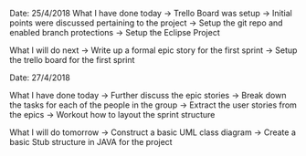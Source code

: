 
Date: 25/4/2018
What I have done today
-> Trello Board was setup
-> Initial points were discussed pertaining to the project
-> Setup the git repo and enabled branch protections
-> Setup the Eclipse Project

What I will do next
-> Write up a formal epic story for the first sprint
-> Setup the trello board for the first sprint

Date: 27/4/2018

What I have done today
-> Further discuss the epic stories
-> Break down the tasks for each of the people in the group
-> Extract the user stories from the epics
-> Workout how to layout the sprint structure

What I will do tomorrow
-> Construct a basic UML class diagram
-> Create a basic Stub structure in JAVA for the project

